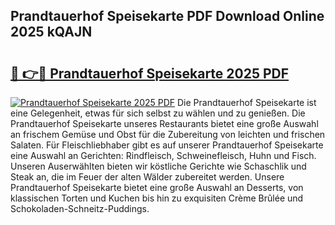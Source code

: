 ## Prandtauerhof Speisekarte PDF Download Online 2025 kQAJN

# <h2><a href="http://gc8plg.nevu.top/?p=Prandtauerhof+Speisekarte">🔗 👉🔴 Prandtauerhof Speisekarte 2025 PDF</a></h2>

[![Prandtauerhof Speisekarte 2025 PDF](https://i.imgur.com/dBaPXMq.png)](http://gc8plg.nevu.top/?p=Prandtauerhof+Speisekarte)
Die Prandtauerhof Speisekarte ist eine Gelegenheit, etwas für sich selbst zu wählen und zu genießen. Die Prandtauerhof Speisekarte unseres Restaurants bietet eine große Auswahl an frischem Gemüse und Obst für die Zubereitung von leichten und frischen Salaten. Für Fleischliebhaber gibt es auf unserer Prandtauerhof Speisekarte eine Auswahl an Gerichten: Rindfleisch, Schweinefleisch, Huhn und Fisch. Unseren Auserwählten bieten wir köstliche Gerichte wie Schaschlik und Steak an, die im Feuer der alten Wälder zubereitet werden. Unsere Prandtauerhof Speisekarte bietet eine große Auswahl an Desserts, von klassischen Torten und Kuchen bis hin zu exquisiten Crème Brûlée und Schokoladen-Schneitz-Puddings.
